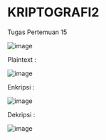 # KRIPTOGRAFI2
Tugas Pertemuan 15

![image](https://user-images.githubusercontent.com/122036813/210820706-1df28de5-492f-4217-b2f9-28afa1987a4f.png)

Plaintext :

![image](https://user-images.githubusercontent.com/122036813/210820781-1cd587c5-5671-4665-9024-a07eb4bf6333.png)

Enkripsi : 

![image](https://user-images.githubusercontent.com/122036813/210820870-46a63964-8ed6-47f7-91ac-11899eacdb71.png)


Dekripsi :

![image](https://user-images.githubusercontent.com/122036813/210820942-88126d57-aef7-4045-a5bb-d7e9455bbc0c.png)




